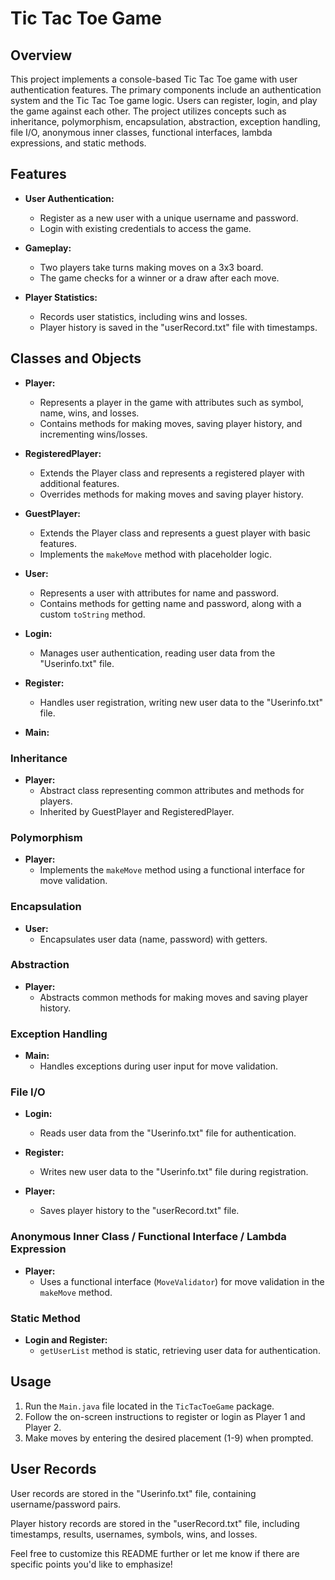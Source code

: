 # Tic Tac Toe Game

## Overview

This project implements a console-based Tic Tac Toe game with user authentication features. The primary components include an authentication system and the Tic Tac Toe game logic. Users can register, login, and play the game against each other. The project utilizes concepts such as inheritance, polymorphism, encapsulation, abstraction, exception handling, file I/O, anonymous inner classes, functional interfaces, lambda expressions, and static methods.

## Features

- **User Authentication:**
  - Register as a new user with a unique username and password.
  - Login with existing credentials to access the game.
  
- **Gameplay:**
  - Two players take turns making moves on a 3x3 board.
  - The game checks for a winner or a draw after each move.

- **Player Statistics:**
  - Records user statistics, including wins and losses.
  - Player history is saved in the "userRecord.txt" file with timestamps.

## Classes and Objects

- **Player:**
  - Represents a player in the game with attributes such as symbol, name, wins, and losses.
  - Contains methods for making moves, saving player history, and incrementing wins/losses.

- **RegisteredPlayer:**
  - Extends the Player class and represents a registered player with additional features.
  - Overrides methods for making moves and saving player history.

- **GuestPlayer:**
  - Extends the Player class and represents a guest player with basic features.
  - Implements the `makeMove` method with placeholder logic.

- **User:**
  - Represents a user with attributes for name and password.
  - Contains methods for getting name and password, along with a custom `toString` method.

- **Login:**
  - Manages user authentication, reading user data from the "Userinfo.txt" file.

- **Register:**
  - Handles user registration, writing new user data to the "Userinfo.txt" file.

- **Main:**

### Inheritance

- **Player:**
  - Abstract class representing common attributes and methods for players.
  - Inherited by GuestPlayer and RegisteredPlayer.

### Polymorphism

- **Player:**
  - Implements the `makeMove` method using a functional interface for move validation.

### Encapsulation

- **User:**
  - Encapsulates user data (name, password) with getters.

### Abstraction

- **Player:**
  - Abstracts common methods for making moves and saving player history.

### Exception Handling

- **Main:**
  - Handles exceptions during user input for move validation.

### File I/O

- **Login:**
  - Reads user data from the "Userinfo.txt" file for authentication.

- **Register:**
  - Writes new user data to the "Userinfo.txt" file during registration.

- **Player:**
  - Saves player history to the "userRecord.txt" file.

### Anonymous Inner Class / Functional Interface / Lambda Expression

- **Player:**
  - Uses a functional interface (`MoveValidator`) for move validation in the `makeMove` method.

### Static Method

- **Login and Register:**
  - `getUserList` method is static, retrieving user data for authentication.

## Usage

1. Run the `Main.java` file located in the `TicTacToeGame` package.
2. Follow the on-screen instructions to register or login as Player 1 and Player 2.
3. Make moves by entering the desired placement (1-9) when prompted.

## User Records

User records are stored in the "Userinfo.txt" file, containing username/password pairs.

Player history records are stored in the "userRecord.txt" file, including timestamps, results, usernames, symbols, wins, and losses.

Feel free to customize this README further or let me know if there are specific points you'd like to emphasize!
